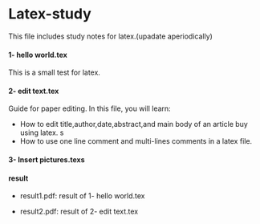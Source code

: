 # Latex-study
This file includes study notes for latex.(upadate aperiodically)

#### 1- hello world.tex

This is a small test for latex.


#### 2- edit text.tex

Guide for paper editing. In this file, you will learn:
- How to edit title,author,date,abstract,and main body of an article buy using latex.
s
- How to use one line comment and multi-lines comments in a latex file.

#### 3- Insert pictures.texs


#### result

- result1.pdf: result of 1- hello world.tex

- result2.pdf: result of 2- edit text.tex



